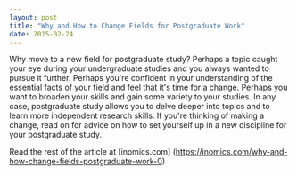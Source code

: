 ```yaml
---
layout: post
title: "Why and How to Change Fields for Postgraduate Work"
date: 2015-02-24
---
```

Why move to a new field for postgraduate study? Perhaps a topic caught your eye during your undergraduate studies and you always wanted to pursue it further. Perhaps you're confident in your understanding of the essential facts of your field and feel that it's time for a change. Perhaps you want to broaden your skills and gain some variety to your studies. In any case, postgraduate study allows you to delve deeper into topics and to learn more independent research skills. If you're thinking of making a change, read on for advice on how to set yourself up in a new discipline for your postgraduate study.

Read the rest of the article at [inomics.com] (https://inomics.com/why-and-how-change-fields-postgraduate-work-0)
